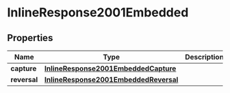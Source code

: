 
# InlineResponse2001Embedded

## Properties
Name | Type | Description | Notes
------------ | ------------- | ------------- | -------------
**capture** | [**InlineResponse2001EmbeddedCapture**](InlineResponse2001EmbeddedCapture.md) |  |  [optional]
**reversal** | [**InlineResponse2001EmbeddedReversal**](InlineResponse2001EmbeddedReversal.md) |  |  [optional]



